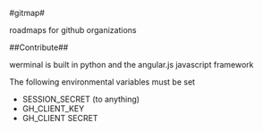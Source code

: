 #gitmap#

roadmaps for github organizations

##Contribute##

werminal is built in python and the angular.js javascript framework

The following environmental variables must be set
- SESSION_SECRET (to anything)
- GH_CLIENT_KEY
- GH_CLIENT SECRET
